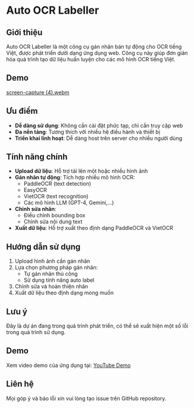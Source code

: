 # Auto OCR Labeller

## Giới thiệu

Auto OCR Labeller là một công cụ gán nhãn bán tự động cho OCR tiếng Việt, được phát triển dưới dạng ứng dụng web. Công cụ này giúp đơn giản hóa quá trình tạo dữ liệu huấn luyện cho các mô hình OCR tiếng Việt.
## Demo
[screen-capture (4).webm](https://github.com/user-attachments/assets/6d169d38-3b33-405c-84b2-75a4c6888a55)



## Ưu điểm

- **Dễ dàng sử dụng**: Không cần cài đặt phức tạp, chỉ cần truy cập web
- **Đa nền tảng**: Tương thích với nhiều hệ điều hành và thiết bị
- **Triển khai linh hoạt**: Dễ dàng host trên server cho nhiều người dùng

## Tính năng chính

- **Upload dữ liệu**: Hỗ trợ tải lên một hoặc nhiều hình ảnh
- **Gán nhãn tự động**: Tích hợp nhiều mô hình OCR:
  - PaddleOCR (text detection)
  - EasyOCR
  - VietOCR (text recognition)
  - Các mô hình LLM (GPT-4, Gemini,...)
- **Chỉnh sửa nhãn**:
  - Điều chỉnh bounding box
  - Chỉnh sửa nội dung text
- **Xuất dữ liệu**: Hỗ trợ xuất theo định dạng PaddleOCR và VietOCR

## Hướng dẫn sử dụng

1. Upload hình ảnh cần gán nhãn
2. Lựa chọn phương pháp gán nhãn:
   - Tự gán nhãn thủ công
   - Sử dụng tính năng auto label
3. Chỉnh sửa và hoàn thiện nhãn
4. Xuất dữ liệu theo định dạng mong muốn

## Lưu ý

Đây là dự án đang trong quá trình phát triển, có thể sẽ xuất hiện một số lỗi trong quá trình sử dụng.

## Demo

Xem video demo của ứng dụng tại: [YouTube Demo](link_to_youtube)

## Liên hệ

Mọi góp ý và báo lỗi xin vui lòng tạo issue trên GitHub repository.
